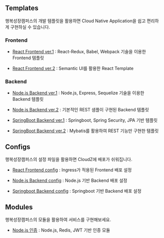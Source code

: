 ## Templates
행복성장캠퍼스의 개발 템플릿을 활용하면 Cloud Native Application을 쉽고 편리하게 구현하실 수 있습니다.

### Frontend
- [React Frontend ver.1](https://github.com/hitechinfo/template_frontend_react_001)
 : React-Redux, Babel, Webpack 기술을 이용한 Frontend 템플릿
 
- [React Frontend ver.2](https://github.com/hitechinfo/template_frontend_react_002)
 : Semantic UI를 활용한 React Template

### Backend

- [Node.js Backend ver.1](https://github.com/hitechinfo/template_backend_node_001)
 : Node.js, Express, Sequelize 기술을 이용한 Backend 템플릿

- [Node.js Backend ver.2](https://github.com/hitechinfo/template_backend_node_002)
 : 기본적인 REST 샘플이 구현된 Backend 템플릿

- [SpringBoot Backend ver.1](https://github.com/hitechinfo/template_backend_springboot_001)
 : Springboot, Spring Security, JPA 기반 템플릿

- [SpringBoot Backend ver.2](https://github.com/hitechinfo/template_backend_springboot_002)
 : Mybatis를 활용하여 REST 기능만 구현한 템플릿
 
## Configs
행복성장캠퍼스의 설정 파일을 활용하면 CloudZ에 배포가 쉬워집니다.

- [React Frontend config](https://github.com/hitechinfo/config_frontend_react_001)
: Ingress가 적용된 Frontend 배포 설정

- [Node.js Backend config](https://github.com/hitechinfo/config_backend_node_001)
: Node.js 기반 Backend 배포 설정

- [Springboot Backend config](https://github.com/hitechinfo/config_backend_springboot_001)
: Springboot 기반 Backend 배포 설정


## Modules
행복성장캠퍼스의 모듈을 활용하여 서비스를 구현해보세요.

- [Node.js 인증](https://github.com/hitechinfo/module_auth_node_001)
 : Node.js, Redis, JWT 기반 인증 모듈
